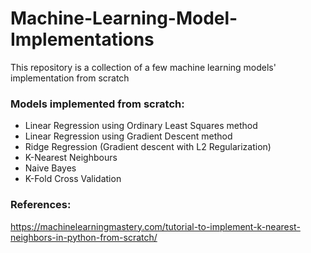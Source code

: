 # Machine-Learning-Model-Implementations
This repository is a collection of a few machine learning models' implementation from scratch

### Models implemented from scratch:
  * Linear Regression using Ordinary Least Squares method
  * Linear Regression using Gradient Descent method
  * Ridge Regression (Gradient descent with L2 Regularization)
  * K-Nearest Neighbours
  * Naive Bayes
  * K-Fold Cross Validation
  
  
### References:
https://machinelearningmastery.com/tutorial-to-implement-k-nearest-neighbors-in-python-from-scratch/
